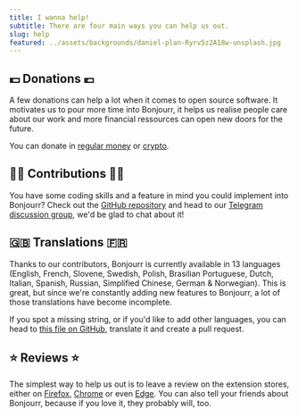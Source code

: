 ```yaml
---
title: I wanna help!
subtitle: There are four main ways you can help us out.
slug: help
featured: ../assets/backgrounds/daniel-plan-Ryrv5z2A18w-unsplash.jpg
---
```


## 💵 Donations 💶
A few donations can help a lot when it comes to open source software. It motivates us to pour more time into Bonjourr, it helps us realise people care about our work and more financial ressources can open new doors for the future.

You can donate in [regular money](https://ko-fi.com/bonjourr) or [crypto](https://commerce.coinbase.com/charges/Y2DYYZCG).

## 👨‍💻 Contributions 👩‍💻
You have some coding skills and a feature in mind you could implement into Bonjourr? Check out the [GitHub repository](https://github.com/victrme/Bonjourr/) and head to our [Telegram discussion group](https://t.me/BonjourrStartpage), we'd be glad to chat about it!

## 🇬🇧 Translations 🇫🇷
Thanks to our contributors, Bonjourr is currently available in 13 languages (English, French, Slovene, Swedish, Polish, Brasilian Portuguese, Dutch, Italian, Spanish, Russian, Simplified Chinese, German & Norwegian). This is great, but since we're constantly adding new features to Bonjourr, a lot of those translations have become incomplete.

If you spot a missing string, or if you'd like to add other languages, you can head to [this file on GitHub](https://github.com/victrme/Bonjourr/blob/master/src/scripts/lang.js), translate it and create a pull request. 

## ⭐️ Reviews ⭐️
The simplest way to help us out is to leave a review on the extension stores, either on [Firefox](https://addons.mozilla.org/fr/firefox/addon/bonjourr-startpage/), [Chrome](https://chrome.google.com/webstore/detail/bonjourr-%C2%B7-minimalist-lig/dlnejlppicbjfcfcedcflplfjajinajd?hl=fr&authuser=0) or even [Edge](https://microsoftedge.microsoft.com/addons/detail/bonjourr/dehmmlejmefjphdeoagelkpaoolicmid). You can also tell your friends about Bonjourr, because if you love it, they probably will, too.
